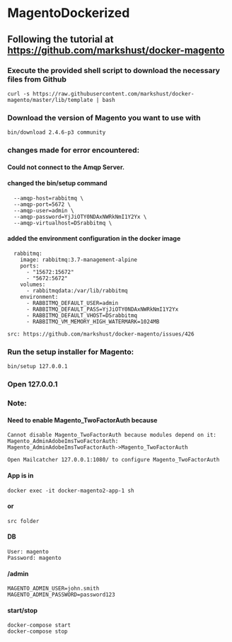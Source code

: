 # MagentoDockerized

## Following the tutorial at https://github.com/markshust/docker-magento

### Execute the provided shell script to download the necessary files from Github
```
curl -s https://raw.githubusercontent.com/markshust/docker-magento/master/lib/template | bash
```

### Download the version of Magento you want to use with
```
bin/download 2.4.6-p3 community
```
### changes made for error encountered:

#### Could not connect to the Amqp Server.

#### changed the bin/setup command
```
  --amqp-host=rabbitmq \
  --amqp-port=5672 \
  --amqp-user=admin \
  --amqp-password=YjJiOTY0NDAxNWRkNmI1Y2Yx \
  --amqp-virtualhost=DSrabbitmq \
```
#### added the environment configuration in the docker image
```
  rabbitmq:
    image: rabbitmq:3.7-management-alpine
    ports:
      - "15672:15672"
      - "5672:5672"
    volumes:
      - rabbitmqdata:/var/lib/rabbitmq
    environment:
      - RABBITMQ_DEFAULT_USER=admin
      - RABBITMQ_DEFAULT_PASS=YjJiOTY0NDAxNWRkNmI1Y2Yx
      - RABBITMQ_DEFAULT_VHOST=DSrabbitmq
      - RABBITMQ_VM_MEMORY_HIGH_WATERMARK=1024MB
```

```
src: https://github.com/markshust/docker-magento/issues/426
```

### Run the setup installer for Magento:
```
bin/setup 127.0.0.1
```
### Open 127.0.0.1

### Note:

#### Need to enable Magento_TwoFactorAuth because
```
Cannot disable Magento_TwoFactorAuth because modules depend on it:
Magento_AdminAdobeImsTwoFactorAuth: Magento_AdminAdobeImsTwoFactorAuth->Magento_TwoFactorAuth
```

```
Open Mailcatcher 127.0.0.1:1080/ to configure Magento_TwoFactorAuth
```

#### App is in 
```
docker exec -it docker-magento2-app-1 sh
```

#### or
```
src folder
```

#### DB
```
User: magento
Password: magento
```
#### /admin
```
MAGENTO_ADMIN_USER=john.smith
MAGENTO_ADMIN_PASSWORD=password123
```
#### start/stop
```
docker-compose start
docker-compose stop
```
